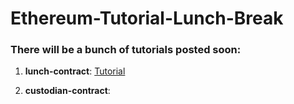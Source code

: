 # Ethereum-Tutorial-Lunch-Break

### There will be a bunch of tutorials posted soon:

1. **lunch-contract**: [Tutorial](https://medium.com/@jj1385jeff850527/build-your-first-ethereum-smart-contract-during-lunch-break-89b2a5a952d2)

1. **custodian-contract**:
